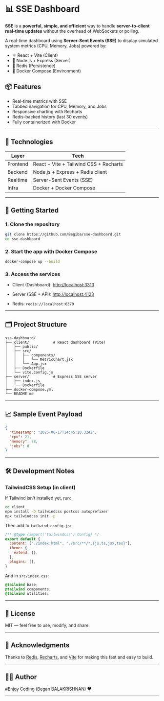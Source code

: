 # 📊 SSE Dashboard

**SSE** is a **powerful, simple, and efficient** way to handle **server-to-client real-time updates** without the overhead of WebSockets or polling.

A real-time dashboard using **Server-Sent Events (SSE)** to display simulated system metrics (CPU, Memory, Jobs) powered by:

- ⚛️ React + Vite (Client)
- 🚀 Node.js + Express (Server)
- 🧠 Redis (Persistence)
- 🐳 Docker Compose (Environment)

## 📦 Features

- Real-time metrics with SSE
- Tabbed navigation for CPU, Memory, and Jobs
- Responsive charting with Recharts
- Redis-backed history (last 30 events)
- Fully containerized with Docker

---

## 🧰 Technologies

| Layer    | Tech                                   |
|----------|----------------------------------------|
| Frontend | React + Vite + Tailwind CSS + Recharts |
| Backend  | Node.js + Express + Redis client       |
| Realtime | Server-Sent Events (SSE)               |
| Infra    | Docker + Docker Compose                |

---

## 🚀 Getting Started

### 1. Clone the repository

```bash
git clone https://github.com/Begiba/sse-dashboard.git
cd sse-dashboard
````

### 2. Start the app with Docker Compose

```bash
docker-compose up --build
```

### 3. Access the services

- Client (Dashboard): [http://localhost:3313](http://localhost:3313/)
  
- Server (SSE + API): [http://localhost:4123](http://localhost:4123/)
  
- Redis: `redis://localhost:6379`
  

---

## 🗂️ Project Structure

```
sse-dashboard/
├── client/           # React dashboard (Vite)
│   ├── public/
│   ├── src/
│   │   ├── components/
│   │   │   └── MetricChart.jsx
│   │   └── App.jsx
│   ├── Dockerfile
│   └── vite.config.js
├── server/           # Express SSE server
│   ├── index.js
│   └── Dockerfile
├── docker-compose.yml
└── README.md
```

---

## 📈 Sample Event Payload

```json
{
  "timestamp": "2025-06-17T14:45:10.324Z",
  "cpu": 21,
  "memory": 78,
  "jobs": 8
}
```

---

## 🛠️ Development Notes

### TailwindCSS Setup (in client)

If Tailwind isn't installed yet, run:

```bash
cd client
npm install -D tailwindcss postcss autoprefixer
npx tailwindcss init -p
```

Then add to `tailwind.config.js`:

```js
/** @type {import('tailwindcss').Config} */
export default {
  content: ["./index.html", "./src/**/*.{js,ts,jsx,tsx}"],
  theme: {
    extend: {},
  },
  plugins: [],
}
```

And in `src/index.css`:

```css
@tailwind base;
@tailwind components;
@tailwind utilities;
```

---

## 📜 License

MIT — feel free to use, modify, and share.

---

## 🙌 Acknowledgments

Thanks to [Redis](https://redis.io/), [Recharts](https://recharts.org/), and [Vite](https://vitejs.dev/) for making this fast and easy to build.

---

## 👨‍💻 Author  
#Enjoy Coding (Began BALAKRISHNAN) ❤️

---

